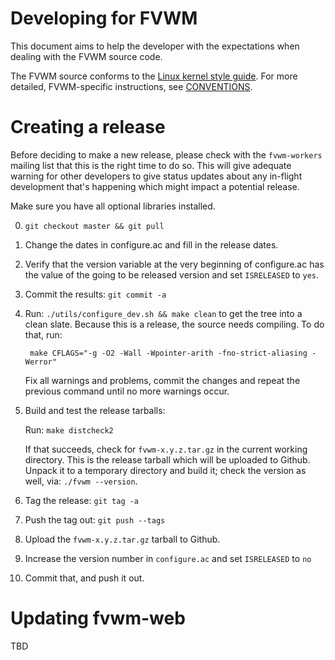 Developing for FVWM
===================

This document aims to help the developer with the expectations when dealing
with the FVWM source code.

The FVWM source conforms to the [Linux kernel style
guide](https://www.kernel.org/doc/Documentation/CodingStyle).  For more
detailed, FVWM-specific instructions, see [CONVENTIONS](./CONVENTIONS).

Creating a release
==================

Before deciding to make a new release, please check with the `fvwm-workers`
mailing list that this is the right time to do so.  This will give adequate
warning for other developers to give status updates about any in-flight
development that's happening which might impact a potential release.

Make sure you have all optional libraries installed.

0. `git checkout master && git pull` 
1. Change the dates in configure.ac and fill in the release dates.
2. Verify that the version variable at the very beginning of
   configure.ac has the value of the going to be released version
   and set `ISRELEASED` to `yes`.
3. Commit the results:  `git commit -a`
4. Run: `./utils/configure_dev.sh && make clean` to get the tree into a clean
   slate.  Because this is a release, the source needs compiling.  To do
   that, run:

   ```
    make CFLAGS="-g -O2 -Wall -Wpointer-arith -fno-strict-aliasing -Werror"
   ```

    Fix all warnings and problems, commit the changes and repeat the previous
    command until no more warnings occur.
5. Build and test the release tarballs:

   Run: `make distcheck2`

   If that succeeds, check for `fvwm-x.y.z.tar.gz` in the current working
   directory.  This is the release tarball which will be uploaded to Github.
   Unpack it to a temporary directory and build it; check the version as well,
   via: `./fvwm --version`.
6. Tag the release: `git tag -a` 
7. Push the tag out: `git push --tags`
8. Upload the `fvwm-x.y.z.tar.gz` tarball to Github.
9. Increase the version number in `configure.ac` and set `ISRELEASED` to `no`
10. Commit that, and push it out.

Updating fvwm-web
=================

TBD
